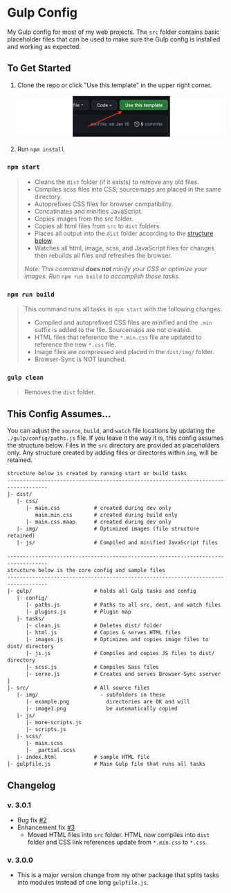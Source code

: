 # Gulp Config

My Gulp config for most of my web projects. The `src` folder contains basic placeholder files that can be used to make sure the Gulp config is installed and working as expected.

## To Get Started

1. Clone the repo or click "Use this template" in the upper right corner.<br><br> ![Use this template screenshot](/src/img/example.png)<br><br>
2. Run `npm install`

### `npm start`

> - Cleans the `dist` folder (if it exists) to remove any old files.
> - Compiles scss files into CSS; sourcemaps are placed in the same directory.
> - Autoprefixes CSS files for browser compatibility.
> - Concatinates and minifies JavaScript.
> - Copies images from the src folder.
> - Copies all html files from `src` to `dist` folders.
> - Places all output into the `dist` folder according to the [structure below](#this-config-assumes).
> - Watches all html, image, scss, and JavaScript files for changes then rebuilds all files and refreshes the browser.
>
> _Note: This command **does not** minify your CSS or optimize your images. Run_ `npm run build` _to accomplish those tasks._

### `npm run build`

> This command runs all tasks in `npm start` with the following changes:
>
> - Compiled and autoprefixed CSS files are minified and the `.min` suffix is added to the file. Sourcemaps are not created.
> - HTML files that reference the `*.min.css` file are updated to reference the new `*.css` file.
> - Image files are compressed and placed in the `dist/img/` folder.
> - Browser-Sync is NOT launched.

### `gulp clean`

> Removes the `dist` folder.

## This Config Assumes...

You can adjust the `source`, `build`, and `watch` file locations by updating the `./gulp/config/paths.js` file. If you leave it the way it is, this config assumes the structure below. Files in the `src` directory are provided as placeholders only. Any structure created by adding files or directores within `img`, will be retained.

```
structure below is created by running start or build tasks
-----------------------------------------------------------------------------------
|- dist/
   |- css/
      |- main.css           # created during dev only
         main.min.css       # created during build only
      |- main.css.maap      # created during dev only
   |- img/                  # Optimized images (file structure retained)
   |- js/                   # Compiled and minified JavaScript files

-----------------------------------------------------------------------------------
structure below is the core config and sample files
-----------------------------------------------------------------------------------
|- gulp/                    # holds all Gulp tasks and config
   |- config/
      |- paths.js           # Paths to all src, dest, and watch files
      |- plugins.js         # Plugin map
   |- tasks/
      |- clean.js           # Deletes dist/ folder
      |- html.js            # Copies & serves HTML files
      |- images.js          # Optimizes and copies image files to dist/ directory
      |- js.js              # Compiles and copies JS files to dist/ directory
      |- scss.js            # Compiles Sass files
      |- serve.js           # Creates and serves Browser-Sync sserver
|
|- src/                     # All source files
   |- img/                    - subfolders in these
      |- example.png            directories are OK and will
      |- image1.png             be automatically copied
   |- js/
      |- more-scripts.js
      |- scripts.js
   |- scss/
      |- main.scss
      |- _partial.scss
   |- index.html            # sample HTML file
|- gulpfile.js              # Main Gulp file that runs all tasks
```

## Changelog

### v. 3.0.1

- Bug fix [#2](https://github.com/J-Rayln/gulp-config/issues/2)
- Enhancement fix [#3](https://github.com/J-Rayln/gulp-config/issues/3)
  - Moved HTML files into `src` folder. HTML now compiles into `dist` folder and CSS link references update from `*.min.css` to `*.css`.

### v. 3.0.0

- This is a major version change from my other package that splits tasks into modules instead of one long `gulpfile.js`.
